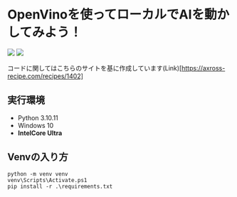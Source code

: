 # OpenVinoを使ってローカルでAIを動かしてみよう！
<img src="https://img.shields.io/badge/-Python3.10-FAEB7E.svg?logo=python&style=for-the-badge">
<img src="https://img.shields.io/badge/-OpenVino-6F51A1.svg?logo=intel&style=for-the-badge">

コードに関してはこちらのサイトを基に作成しています(Link)[https://axross-recipe.com/recipes/1402]

## 実行環境

- Python 3.10.11
- Windows 10
- **IntelCore Ultra**

## Venvの入り方
```
python -m venv venv
venv\Scripts\Activate.ps1 
pip install -r .\requirements.txt
```